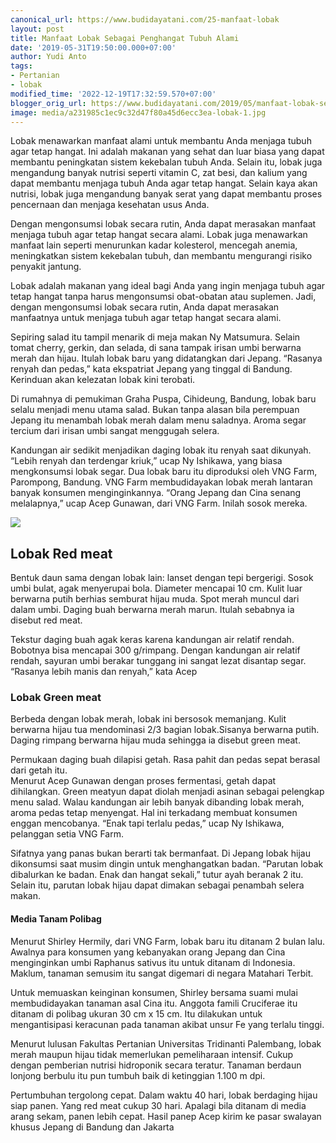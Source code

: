 ```yaml
---
canonical_url: https://www.budidayatani.com/25-manfaat-lobak
layout: post
title: Manfaat Lobak Sebagai Penghangat Tubuh Alami
date: '2019-05-31T19:50:00.000+07:00'
author: Yudi Anto
tags:
- Pertanian
- lobak
modified_time: '2022-12-19T17:32:59.570+07:00'
blogger_orig_url: https://www.budidayatani.com/2019/05/manfaat-lobak-sebagai-penghangat-tubuh.html
image: media/a231985c1ec9c32d47f80a45d6ecc3ea-lobak-1.jpg
---
```

Lobak menawarkan manfaat alami untuk membantu Anda menjaga tubuh agar tetap hangat. Ini adalah makanan yang sehat dan luar biasa yang dapat membantu peningkatan sistem kekebalan tubuh Anda. Selain itu, lobak juga mengandung banyak nutrisi seperti vitamin C, zat besi, dan kalium yang dapat membantu menjaga tubuh Anda agar tetap hangat. Selain kaya akan nutrisi, lobak juga mengandung banyak serat yang dapat membantu proses pencernaan dan menjaga kesehatan usus Anda.


Dengan mengonsumsi lobak secara rutin, Anda dapat merasakan manfaat menjaga tubuh agar tetap hangat secara alami. Lobak juga menawarkan manfaat lain seperti menurunkan kadar kolesterol, mencegah anemia, meningkatkan sistem kekebalan tubuh, dan membantu mengurangi risiko penyakit jantung.


Lobak adalah makanan yang ideal bagi Anda yang ingin menjaga tubuh agar tetap hangat tanpa harus mengonsumsi obat-obatan atau suplemen. Jadi, dengan mengonsumsi lobak secara rutin, Anda dapat merasakan manfaatnya untuk menjaga tubuh agar tetap hangat secara alami.


Sepiring salad itu tampil menarik di meja makan Ny Matsumura. Selain tomat cherry, gerkin, dan selada, di sana tampak irisan umbi berwarna merah dan hijau. Itulah lobak baru yang didatangkan dari Jepang. “Rasanya renyah dan pedas,” kata ekspatriat Jepang yang tinggal di Bandung. Kerinduan akan kelezatan lobak kini terobati.






Di rumahnya di pemukiman Graha Puspa, Cihideung, Bandung, lobak baru selalu menjadi menu utama salad. Bukan tanpa alasan bila perempuan Jepang itu menambah lobak merah dalam menu saladnya. Aroma segar tercium dari irisan umbi sangat menggugah selera.


Kandungan air sedikit menjadikan daging lobak itu renyah saat dikunyah. “Lebih renyah dan terdengar kriuk,” ucap Ny Ishikawa, yang biasa mengkonsumsi lobak segar. Dua lobak baru itu diproduksi oleh VNG Farm, Parompong, Bandung. VNG Farm membudidayakan lobak merah lantaran banyak konsumen menginginkannya. “Orang Jepang dan Cina senang melalapnya,” ucap Acep Gunawan, dari VNG Farm. Inilah sosok mereka.


[![](https://blogger.googleusercontent.com/img/b/R29vZ2xl/AVvXsEjKBMaCYeJQcKVxJ_xXajaAbmJ7yWISAoWGiz5zZNythP9oeJc_ldVCtVfeBlo1WLm_e0v-VO6tZeFrla0_YyGz27zLWJEB_ktW91DeWqconDHK-v4bDE4fR6fduTF-3o7CMXycce_RMsu3AqWXzb3Ec3WN08mbUrVJwFfFWnb0yq5KORUSy6agtS8djg/s600/lobak-1.jpg)](https://blogger.googleusercontent.com/img/b/R29vZ2xl/AVvXsEjKBMaCYeJQcKVxJ_xXajaAbmJ7yWISAoWGiz5zZNythP9oeJc_ldVCtVfeBlo1WLm_e0v-VO6tZeFrla0_YyGz27zLWJEB_ktW91DeWqconDHK-v4bDE4fR6fduTF-3o7CMXycce_RMsu3AqWXzb3Ec3WN08mbUrVJwFfFWnb0yq5KORUSy6agtS8djg/s1511/lobak-1.jpg)
## Lobak Red meat


Bentuk daun sama dengan lobak lain: lanset dengan tepi bergerigi. Sosok umbi bulat, agak menyerupai bola. Diameter mencapai 10 cm. Kulit luar berwarna putih berhias semburat hijau muda. Spot merah muncul dari dalam umbi. Daging buah berwarna merah marun. Itulah sebabnya ia disebut red meat.


Tekstur daging buah agak keras karena kandungan air relatif rendah. Bobotnya bisa mencapai 300 g/rimpang. Dengan kandungan air relatif rendah, sayuran umbi berakar tunggang ini sangat lezat disantap segar. “Rasanya lebih manis dan renyah,” kata Acep


### Lobak Green meat






Berbeda dengan lobak merah, lobak ini bersosok memanjang. Kulit berwarna hijau tua mendominasi 2/3 bagian lobak.Sisanya berwarna putih. Daging rimpang berwarna hijau muda sehingga ia disebut green meat.


Permukaan daging buah dilapisi getah. Rasa pahit dan pedas sepat berasal dari getah itu.  
Menurut Acep Gunawan dengan proses fermentasi, getah dapat dihilangkan. Green meatyun dapat diolah menjadi asinan sebagai pelengkap menu salad. Walau kandungan air lebih banyak dibanding lobak merah, aroma pedas tetap menyengat. Hal ini terkadang membuat konsumen enggan mencobanya. “Enak tapi terlalu pedas,” ucap Ny Ishikawa, pelanggan setia VNG Farm.


Sifatnya yang panas bukan berarti tak bermanfaat. Di Jepang lobak hijau dikonsumsi saat musim dingin untuk menghangatkan badan. “Parutan lobak dibalurkan ke badan. Enak dan hangat sekali,” tutur ayah beranak 2 itu. Selain itu, parutan lobak hijau dapat dimakan sebagai penambah selera makan.


#### Media Tanam Polibag






Menurut Shirley Hermily, dari VNG Farm, lobak baru itu ditanam 2 bulan lalu. Awalnya para konsumen yang kebanyakan orang Jepang dan Cina menginginkan umbi Raphanus sativus itu untuk ditanam di Indonesia. Maklum, tanaman semusim itu sangat digemari di negara Matahari Terbit.


Untuk memuaskan keinginan konsumen, Shirley bersama suami mulai membudidayakan tanaman asal Cina itu. Anggota famili Cruciferae itu ditanam di polibag ukuran 30 cm x 15 cm. Itu dilakukan untuk mengantisipasi keracunan pada tanaman akibat unsur Fe yang terlalu tinggi.


Menurut lulusan Fakultas Pertanian Universitas Tridinanti Palembang, lobak merah maupun hijau tidak memerlukan pemeliharaan intensif. Cukup dengan pemberian nutrisi hidroponik secara teratur. Tanaman berdaun lonjong berbulu itu pun tumbuh baik di ketinggian 1.100 m dpi.


Pertumbuhan tergolong cepat. Dalam waktu 40 hari, lobak berdaging hijau siap panen. Yang red meat cukup 30 hari. Apalagi bila ditanam di media arang sekam, panen lebih cepat. Hasil panep Acep kirim ke pasar swalayan khusus Jepang di Bandung dan Jakarta

